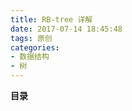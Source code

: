 ```yaml
---
title: RB-tree 详解
date: 2017-07-14 18:45:48
tags: 原创
categories:
- 数据结构
- 树
---
```


__目录__

<!-- toc -->
<!--more-->
